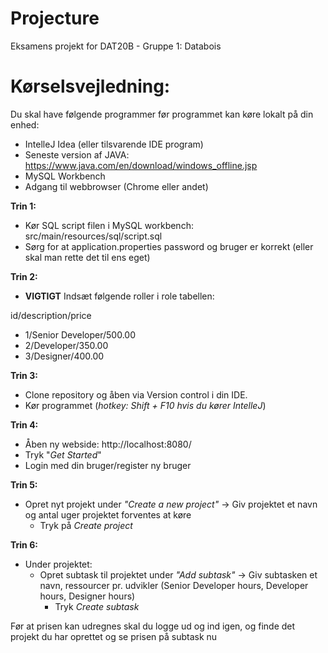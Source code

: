 # **Projecture**

Eksamens projekt for DAT20B - Gruppe 1: Databois

# Kørselsvejledning:

Du skal have følgende programmer før programmet kan køre lokalt på din enhed:

- IntelleJ Idea (eller tilsvarende IDE program)
- Seneste version af JAVA: https://www.java.com/en/download/windows_offline.jsp
- MySQL Workbench
- Adgang til webbrowser (Chrome eller andet)



****Trin 1:****
- Kør SQL script filen i MySQL workbench: src/main/resources/sql/script.sql
- Sørg for at application.properties password og bruger er korrekt (eller skal man rette det til ens eget)
  
****Trin 2:****
- ****VIGTIGT**** Indsæt følgende roller i role tabellen:

id/description/price
  
  - 1/Senior Developer/500.00
  - 2/Developer/350.00
  - 3/Designer/400.00


****Trin 3:**** 
- Clone repository og åben via Version control i din IDE. 
- Kør programmet (_hotkey: Shift + F10 hvis du kører IntelleJ_)

****Trin 4:**** 
- Åben ny webside: http://localhost:8080/
- Tryk "_Get Started_"
- Login med din bruger/register ny bruger

****Trin 5:**** 
- Opret nyt projekt under _"Create a new project"_ -> Giv projektet et navn og antal uger projektet forventes at køre
  - Tryk på _Create project_


****Trin 6:**** 
- Under projektet: 
  - Opret subtask til projektet under _"Add subtask"_ -> Giv subtasken et navn, ressourcer pr. udvikler (Senior Developer hours, Developer hours, Designer hours)
    - Tryk _Create subtask_
    

Før at prisen kan udregnes skal du logge ud og ind igen, og finde det projekt du har oprettet og se prisen på subtask nu

